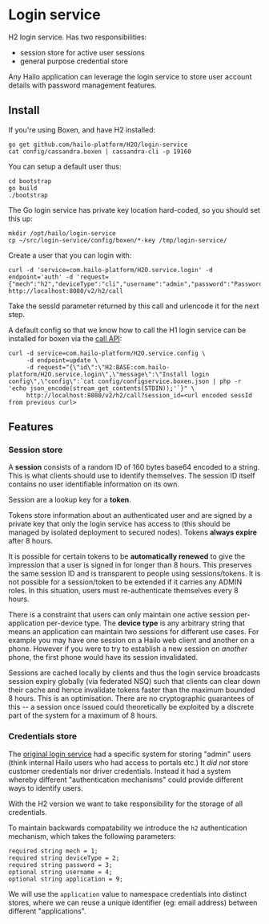 # Login service

H2 login service. Has two responsibilities:

 - session store for active user sessions
 - general purpose credential store

Any Hailo application can leverage the login service to store user account details
with password management features.

## Install

If you're using Boxen, and have H2 installed:

    go get github.com/hailo-platform/H2O/login-service
    cat config/cassandra.boxen | cassandra-cli -p 19160

You can setup a default user thus:

	cd bootstrap
	go build
	./bootstrap

The Go login service has private key location hard-coded, so you should set
this up:

	mkdir /opt/hailo/login-service
	cp ~/src/login-service/config/boxen/*-key /tmp/login-service/

Create a user that you can login with:

	curl -d 'service=com.hailo-platform/H2O.service.login' -d endpoint='auth' -d 'request={"mech":"h2","deviceType":"cli","username":"admin","password":"Password1","application":"ADMIN"}' http://localhost:8080/v2/h2/call

Take the sessId parameter returned by this call and urlencode it for the next step.

A default config so that we know how to call the H1 login service can be 
installed for boxen via the [call API](github.com/hailo-platform/H2O/call-api):

	curl -d service=com.hailo-platform/H2O.service.config \
		 -d endpoint=update \
		 -d request="{\"id\":\"H2:BASE:com.hailo-platform/H2O.service.login\",\"message\":\"Install login config\",\"config\":`cat config/configservice.boxen.json | php -r 'echo json_encode(stream_get_contents(STDIN));'`}" \
		 http://localhost:8080/v2/h2/call?session_id=<url encoded sessId from previous curl>


## Features

### Session store

A **session** consists of a random ID of 160 bytes base64 encoded to a string.
This is what clients should use to identify themselves. The session ID itself
contains no user identifiable information on its own.

Session are a lookup key for a **token**.

Tokens store information about an authenticated user and are signed by a private
key that only the login service has access to (this should be managed by isolated
deployment to secured nodes). Tokens **always expire** after 8 hours.

It is possible for certain tokens to be **automatically renewed** to give the
impression that a user is signed in for longer than 8 hours. This preserves the
same session ID and is transparent to people using sessions/tokens. It is not
possible for a session/token to be extended if it carries any ADMIN roles. In
this situation, users must re-authenticate themselves every 8 hours.

There is a constraint that users can only maintain one active session
per-application per-device type. The **device type** is any arbitrary string
that means an application can maintain two sessions for different use cases.
For example you may have one session on a Hailo web client and another on a
phone. However if you were to try to establish a new session on _another_
phone, the first phone would have its session invalidated.

Sessions are cached locally by clients and thus the login service broadcasts
session expiry globally (via federated NSQ) such that clients can clear down
their cache and hence invalidate tokens faster than the maximum bounded
8 hours. This is an optimisation. There are no cryptographic guarantees of
this -- a session once issued could theoretically be exploited by a 
discrete part of the system for a maximum of 8 hours.

### Credentials store

The [original login service](https://github.com/hailo-platform/H2O/login-service) had
a specific system for storing "admin" users (think internal Hailo users who
had access to portals etc.) It _did not_ store customer credentials nor
driver credentials. Instead it had a system whereby different "authentication
mechanisms" could provide different ways to identify users.

With the H2 version we want to take responsibility for the storage of all
credentials.

To maintain backwards compatability we introduce the `h2` authentication
mechanism, which takes the following parameters:

	required string mech = 1;
	required string deviceType = 2;
	required string password = 3;
	optional string username = 4;
	optional string application = 9;

We will use the `application` value to namespace credentials into distinct
stores, where we can reuse a unique identifier (eg: email address) between
different "applications".



